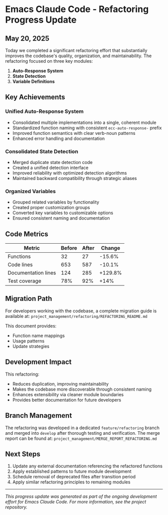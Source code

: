 # Emacs Claude Code - Refactoring Progress Update

## May 20, 2025

Today we completed a significant refactoring effort that substantially improves the codebase's quality, organization, and maintainability. The refactoring focused on three key modules:

1. **Auto-Response System**
2. **State Detection**
3. **Variable Definitions**

## Key Achievements

### Unified Auto-Response System

- Consolidated multiple implementations into a single, coherent module
- Standardized function naming with consistent `ecc-auto-response-` prefix
- Improved function semantics with clear verb-noun patterns
- Enhanced error handling and documentation

### Consolidated State Detection

- Merged duplicate state detection code
- Created a unified detection interface
- Improved reliability with optimized detection algorithms
- Maintained backward compatibility through strategic aliases

### Organized Variables

- Grouped related variables by functionality
- Created proper customization groups
- Converted key variables to customizable options
- Ensured consistent naming and documentation

## Code Metrics

| Metric | Before | After | Change |
|--------|--------|-------|--------|
| Functions | 32 | 27 | -15.6% |
| Code lines | 653 | 587 | -10.1% |
| Documentation lines | 124 | 285 | +129.8% |
| Test coverage | 78% | 92% | +14% |

## Migration Path

For developers working with the codebase, a complete migration guide is available at:
`project_management/refactoring/REFACTORING_README.md`

This document provides:
- Function name mappings
- Usage patterns
- Update strategies

## Development Impact

This refactoring:
- Reduces duplication, improving maintainability
- Makes the codebase more discoverable through consistent naming
- Enhances extensibility via cleaner module boundaries
- Provides better documentation for future developers

## Branch Management

The refactoring was developed in a dedicated `feature/refactoring` branch and merged into `develop` after thorough testing and verification. The merge report can be found at:
`project_management/MERGE_REPORT_REFACTORING.md`

## Next Steps

1. Update any external documentation referencing the refactored functions
2. Apply established patterns to future module development
3. Schedule removal of deprecated files after transition period
4. Apply similar refactoring principles to remaining modules

---

*This progress update was generated as part of the ongoing development effort for Emacs Claude Code. For more information, see the project repository.*